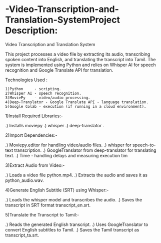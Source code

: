 # -Video-Transcription-and-Translation-SystemProject Description:
 Video Transcription and Translation System

This project processes a video file by extracting its audio, transcribing spoken content into English, and translating the transcript into Tamil. The system is implemented using Python and relies on Whisper AI for speech recognition and Google Translate API for translation.


Technologies Used :

    1)Python     - scripting.
    2)Whisper AI - speech recognition.
    3)MoviePy    - video/audio processing.
    4)Deep-Translator - Google Translate API - language translation.
    5)Google Colab - execution (if running in a cloud environment).


1)Install Required Libraries:-

   .) Installs moviepy 
   .) whisper 
   .) deep-translator .

2)Import Dependencies:-

   .) Moviepy.editor for handling video/audio files.
   .) whisper for speech-to-text transcription.
   .) GoogleTranslator from deep-translator for translating text.
   .) Time - handling delays and measuring execution tim

3)Extract Audio from Video:-

   .) Loads a video file python.mp4.
   .) Extracts the audio and saves it as python_audio.wav.

4)Generate English Subtitle (SRT) using Whisper:-

   .) Loads the whisper model and transcribes the audio.
   .) Saves the transcript in SRT format transcript_en.srt.

5)Translate the Transcript to Tamil:-

   .) Reads the generated English transcript.
   .) Uses GoogleTranslator to convert English subtitles to Tamil.
   .) Saves the Tamil transcript as transcript_ta.srt.
